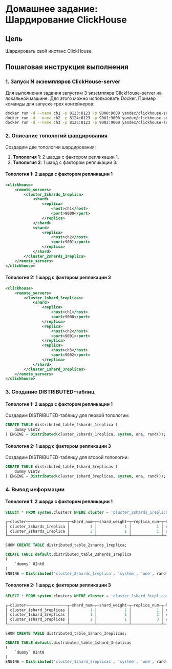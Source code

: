 # Домашнее задание: Шардирование ClickHouse

## Цель

Шардировать свой инстанс ClickHouse.

## Пошаговая инструкция выполнения

### 1. Запуск N экземпляров ClickHouse-server

Для выполнения задания запустим 3 экземпляра ClickHouse-server на локальной машине. Для этого можно использовать Docker. Пример команды для запуска трех контейнеров:

```bash
docker run -d --name ch1 -p 8123:8123 -p 9000:9000 yandex/clickhouse-server
docker run -d --name ch2 -p 8124:8123 -p 9001:9000 yandex/clickhouse-server
docker run -d --name ch3 -p 8125:8123 -p 9002:9000 yandex/clickhouse-server
```

### 2. Описание топологий шардирования

Создадим две топологии шардирования:

1. **Топология 1**: 2 шарда с фактором репликации 1.
2. **Топология 2**: 1 шард с фактором репликации 3.

#### Топология 1: 2 шарда с фактором репликации 1

```xml
<clickhouse>
    <remote_servers>
        <cluster_2shards_1replica>
            <shard>
                <replica>
                    <host>ch1</host>
                    <port>9000</port>
                </replica>
            </shard>
            <shard>
                <replica>
                    <host>ch2</host>
                    <port>9001</port>
                </replica>
            </shard>
        </cluster_2shards_1replica>
    </remote_servers>
</clickhouse>
```

#### Топология 2: 1 шард с фактором репликации 3

```xml
<clickhouse>
    <remote_servers>
        <cluster_1shard_3replicas>
            <shard>
                <replica>
                    <host>ch1</host>
                    <port>9000</port>
                </replica>
                <replica>
                    <host>ch2</host>
                    <port>9001</port>
                </replica>
                <replica>
                    <host>ch3</host>
                    <port>9002</port>
                </replica>
            </shard>
        </cluster_1shard_3replicas>
    </remote_servers>
</clickhouse>
```

### 3. Создание DISTRIBUTED-таблиц

#### Топология 1: 2 шарда с фактором репликации 1

Создадим DISTRIBUTED-таблицу для первой топологии:

```sql
CREATE TABLE distributed_table_2shards_1replica (
    dummy UInt8
) ENGINE = Distributed(cluster_2shards_1replica, system, one, rand());
```

#### Топология 2: 1 шард с фактором репликации 3

Создадим DISTRIBUTED-таблицу для второй топологии:

```sql
CREATE TABLE distributed_table_1shard_3replicas (
    dummy UInt8
) ENGINE = Distributed(cluster_1shard_3replicas, system, one, rand());
```

### 4. Вывод информации

#### Топология 1: 2 шарда с фактором репликации 1

```sql
SELECT * FROM system.clusters WHERE cluster = 'cluster_2shards_1replica';

┌─cluster──────────────────┬─shard_num─┬─shard_weight─┬─replica_num─┬─host_name─┬─host_address─┬─port─┬─is_local─┬─user────┬─default_database─┐
│ cluster_2shards_1replica │         1 │            1 │           1 │ ch1       │ 172.17.0.2   │ 9000 │        1 │ default │                  │
│ cluster_2shards_1replica │         2 │            1 │           1 │ ch2       │ 172.17.0.3   │ 9001 │        0 │ default │                  │
└──────────────────────────┴───────────┴──────────────┴─────────────┴───────────┴──────────────┴──────┴──────────┴─────────┴──────────────────┘
```

```sql
SHOW CREATE TABLE distributed_table_2shards_1replica;

CREATE TABLE default.distributed_table_2shards_1replica
(
    `dummy` UInt8
)
ENGINE = Distributed('cluster_2shards_1replica', 'system', 'one', rand())
```

#### Топология 2: 1 шард с фактором репликации 3

```sql
SELECT * FROM system.clusters WHERE cluster = 'cluster_1shard_3replicas';

┌─cluster──────────────────┬─shard_num─┬─shard_weight─┬─replica_num─┬─host_name─┬─host_address─┬─port─┬─is_local─┬─user────┬─default_database─┐
│ cluster_1shard_3replicas │         1 │            1 │           1 │ ch1       │ 172.17.0.2   │ 9000 │        1 │ default │                  │
│ cluster_1shard_3replicas │         1 │            1 │           2 │ ch2       │ 172.17.0.3   │ 9001 │        0 │ default │                  │
│ cluster_1shard_3replicas │         1 │            1 │           3 │ ch3       │ 172.17.0.4   │ 9002 │        0 │ default │                  │
└──────────────────────────┴───────────┴──────────────┴─────────────┴───────────┴──────────────┴──────┴──────────┴─────────┴──────────────────┘
```

```sql
SHOW CREATE TABLE distributed_table_1shard_3replicas;

CREATE TABLE default.distributed_table_1shard_3replicas
(
    `dummy` UInt8
)
ENGINE = Distributed('cluster_1shard_3replicas', 'system', 'one', rand())
```
